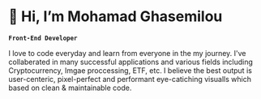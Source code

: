 # 👋 Hi, I’m Mohamad Ghasemilou
**`Front-End Developer`**

I love to code everyday and learn from everyone in the my journey. I've collaberated in many successful applications and various fields including Cryptocurrency, Imgae proccessing, ETF, etc. I believe the best output is user-centeric, pixel-perfect and performant eye-catiching visualls which based on clean & maintainable code.
